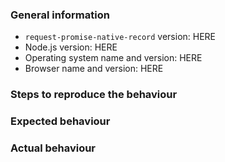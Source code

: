 <!--
PLEASE WRITE YOUR MESSAGE IN ENGLISH. BE NICE.

THANK YOU FOR CONTRIBUTING TO THIS PROJECT.
-->
### General information

- `request-promise-native-record` version: HERE
- Node.js version: HERE
- Operating system name and version: HERE
- Browser name and version: HERE

### Steps to reproduce the behaviour

<!--
EXPLAIN WHAT YOU DID

INCLUDE CODE EXAMPLES AND SCREENSHOTS IF APPLICABLE
-->

### Expected behaviour

<!--
EXPLAIN WHAT SHOULD HAVE HAPPENED
-->

### Actual behaviour

<!--
EXPLAIN WHAT ACTUALLY HAPPENED
-->
